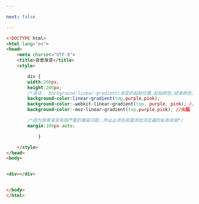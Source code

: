 ```yaml
---

next: false

---
```




<BlogInfo id="29" title="100.背景渐变" author="白日梦想猿" pv=0 read_times=0 pre_cost_time="0分28秒" category="css学习" tag_list="['css学习']" create_time="2020.08.09 15:54:24" update_time="2020.08.09 16:01:00" />

```html
<!DOCTYPE html>
<html lang="en">
<head>
    <meta charset="UTF-8">
    <title>背景渐变</title>
    <style>

        div {
        width:200px;
        height:200px;
        /*语法： background:linear-gradient(渐变的起始位置,起始颜色,结束颜色);*/
        background-color:linear-gradient(top,purple,pink);
        background-color:-webkit-linear-gradient(top, purple, pink); //谷歌
        background-color:-moz-linear-gradient(top,purple,pink); //火狐

        /*因为背景渐变有很严重的兼容问题，所以必须在前面添加浏览器的私有前缀*/
        margin:100px auto;

            }

    </style>
</head>
<body>


<div></div>


</body>
</html>
```



<ActionBox />
